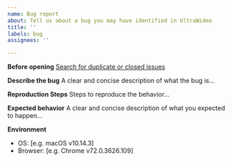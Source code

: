 ```yaml
---
name: Bug report
about: Tell us about a bug you may have identified in UltraWideo
title: ''
labels: bug
assignees: ''

---
```


**Before opening**
[Search for duplicate or closed issues](https://github.com/dvlden/ultrawideo/issues?utf8=%E2%9C%93&q=is%3Aissue)

**Describe the bug**
A clear and concise description of what the bug is...

**Reproduction Steps**
Steps to reproduce the behavior...

**Expected behavior**
A clear and concise description of what you expected to happen...

**Environment**
- OS: [e.g. macOS v10.14.3]
- Browser: [e.g. Chrome v72.0.3626.109]
